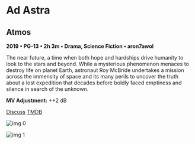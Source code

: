 # Ad Astra

## Atmos

**2019 • PG-13 • 2h 3m • Drama, Science Fiction • aron7awol**

The near future, a time when both hope and hardships drive humanity to look to the stars and beyond. While a mysterious phenomenon menaces to destroy life on planet Earth, astronaut Roy McBride undertakes a mission across the immensity of space and its many perils to uncover the truth about a lost expedition that decades before boldly faced emptiness and silence in search of the unknown.

**MV Adjustment:** ++2 dB

[Discuss](https://www.avsforum.com/threads/bass-eq-for-filtered-movies.2995212/post-58928298)  [TMDB](419704)

![img 0](https://i.imgur.com/RbxQODH.jpg)

![img 1](https://i.imgur.com/4tGMwa0.png)

